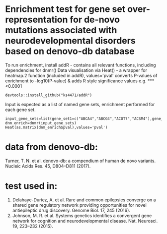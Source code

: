 
# Enrichment test for gene set over-representation for de-novo mutations associated with neurodevelopmental disorders based on denovo-db database

To run enrichment, install addR - contains all relevant functions, including dependencies for dnmr()
Data visualisation via Heat() - a wrapper for heatmap.2 function (included in addR), values='pval' converts P-values of enrichment to -log10(P-value) & adds R style significance values e.g. *** <0.0001

```
devtools::install_github("ks4471/addR")
```
Input is expected as a list of named gene sets, enrichment performed for each gene set.
```
input_gene_sets=list(gene_set1=c("ABCA4","ABCG4","ACOT7","ACSM4"),gene_set_2=c("AASDHPPT","ABCE1","ABHD13","ABRAXAS2"))
dnm_enrich=dnmr(input_gene_sets)
Heat(as.matrix(dnm_enrich$pval),values='pval')
```




# data from denovo-db:
Turner, T. N. et al. denovo-db: a compendium of human de novo variants. Nucleic Acids Res. 45, D804–D811 (2017).

# test used in:
1.  Delahaye-Duriez, A. et al. Rare and common epilepsies converge on a shared gene regulatory network providing opportunities for novel antiepileptic drug discovery. Genome Biol. 17, 245 (2016).
2.  Johnson, M. R. et al. Systems genetics identifies a convergent gene network for cognition and neurodevelopmental disease. Nat. Neurosci. 19, 223–232 (2015).


